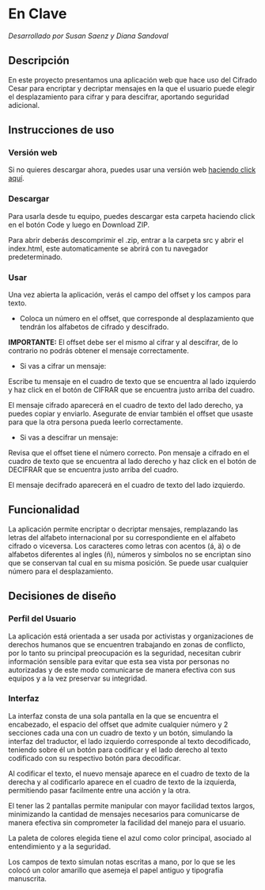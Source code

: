 # En Clave
_Desarrollado por Susan Saenz y Diana Sandoval_ 


## Descripción

En este proyecto presentamos una aplicación web que hace uso del Cifrado Cesar para encriptar y decriptar mensajes en la que el usuario puede elegir el desplazamiento para cifrar y para descifrar, aportando seguridad adicional.


## Instrucciones de uso 

### Versión web
Si no quieres descargar ahora, puedes usar una versión web [haciendo click aquí](https://caesar-cipher.susansaenz.repl.co/). 

### Descargar
Para usarla desde tu equipo, puedes descargar esta carpeta haciendo click en el botón Code y luego en Download ZIP.

Para abrir deberás descomprimir el .zip, entrar a la carpeta src y abrir el index.html, este automaticamente se abrirá con tu navegador predeterminado.  

### Usar
Una vez abierta la aplicación, verás el campo del offset y los campos para texto.

- Coloca un número en el offset, que corresponde al desplazamiento que tendrán los alfabetos de cifrado y descifrado.

**IMPORTANTE:** El offset debe ser el mismo al cifrar y al descifrar, de lo contrario no podrás obtener el mensaje correctamente.

- Si vas a cifrar un mensaje:

Escribe tu mensaje en el cuadro de texto que se encuentra al lado izquierdo y haz click en el botón de CIFRAR que se encuentra justo arriba del cuadro. 

El mensaje cifrado aparecerá en el cuadro de texto del lado derecho, ya puedes copiar y enviarlo. Asegurate de enviar también el offset que usaste para que la otra persona pueda leerlo correctamente.

- Si vas a descifrar un mensaje:

Revisa que el offset tiene el número correcto. Pon mensaje a cifrado en el cuadro de texto que se encuentra al lado derecho y haz click en el botón de DECIFRAR que se encuentra justo arriba del cuadro.

El mensaje decifrado aparecerá en el cuadro de texto del lado izquierdo.


## Funcionalidad

La aplicación permite encriptar o decriptar mensajes, remplazando las letras del alfabeto internacional por su correspondiente en el alfabeto cifrado o viceversa. Los caracteres como letras con acentos (á, ä) o de alfabetos diferentes al ingles (ñ), números y simbolos no se encriptan sino que se conservan tal cual en su misma posición. Se puede usar cualquier número para el desplazamiento.


## Decisiones de diseño

### Perfil del Usuario
La aplicación está orientada a ser usada por activistas y organizaciones de derechos humanos que se encuentren trabajando en zonas de conflicto, por lo tanto su principal preocupación es la seguridad, necesitan cubrir información sensible para evitar que esta sea vista por personas no autorizadas y de este modo comunicarse de manera efectiva con sus equipos y a la vez preservar su integridad.

### Interfaz 
La interfaz consta de una sola pantalla en la que se encuentra el encabezado, el espacio del offset que admite cualquier número y 2 secciones cada una con un cuadro de texto y un botón, simulando la interfaz del traductor, el lado izquierdo corresponde al texto decodificado, teniendo sobre él un botón para codificar y el lado derecho al texto codificado con su respectivo botón para decodificar. 

Al codificar el texto, el nuevo mensaje aparece en el cuadro de texto de la derecha y al codificarlo aparece en el cuadro de texto de la izquierda, permitiendo pasar facilmente entre una acción y la otra.

El tener las 2 pantallas permite manipular con mayor facilidad textos largos, minimizando la cantidad de mensajes necesarios para comunicarse de manera efectiva sin comprometer la facilidad del manejo para el usuario.

La paleta de colores elegida tiene el azul como color principal, asociado al entendimiento y a la seguridad.

Los campos de texto simulan notas escritas a mano, por lo que se les colocó un color amarillo que asemeja el papel antiguo y tipografía manuscrita.

